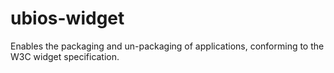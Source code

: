ubios-widget
============

Enables the packaging and un-packaging of applications, conforming to the W3C widget specification.
